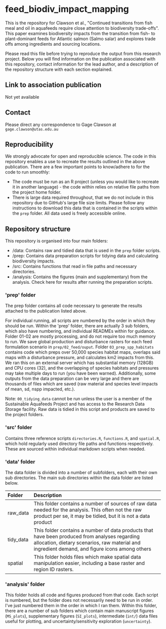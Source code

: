# feed_biodiv_impact_mapping
This is the repository for Clawson et al., "Continued transitions from fish meal and oil in aquafeeds require close attention to biodiversity trade-offs". This paper examines biodiversity impacts from the transition from fish- to plant-dominant feeds for Atlantic salmon (Salmo salar) and explores trade offs among ingredients and sourcing locations. 

Please read this file before trying to reproduce the output from this research project. Below you will find information on the publication associated with this repository, contact information for the lead author, and a description of the repository structure with each section explained.

## Link to association publication

Not yet available

## Contact

Please direct any correspondence to Gage Clawson at `gage.clawson@utas.edu.au`

## Reproducibility

We strongly advocate for open and reproducible science. The code in this repository enables a use to recreate the results outlined in the above publication. There are a few important points to know/adhere to for the code to run smoothly:

 - The code must be run as an R project (unless you would like to recreate it in another language) - the code within relies on relative file paths from the project home folder. 
 - There is large data required throughout, that we do not include in this repository due to GitHub's large file size limits. Please follow any instructions to download this data that is contained in the scripts within the `prep` folder. All data used is freely accessible online. 


## Repository structure

This repository is organised into four main folders:

 - /data: Contains raw and tidied data that is used in the `prep` folder scripts.
 - /prep: Contains data preparation scripts for tidying data and calculating biodiversity impacts. 
 - /src: Contains functions that read in file paths and necessary directories.
 - /analysis: Contains the figures (main and supplementary) from the analysis. Check here for results after running the preparation scripts. 
 
### 'prep' folder

The prep folder contains all code necessary to generate the results attached to the publication listed above.

For individual running, all scripts are numbered by the order in which they should be run. Within the 'prep' folder, there are actually 3 sub folders, which also have numbering, and individual READMEs within for guidance. Folder 01-02 are mostly processing, and do not require too much memory to run. We save global production and disturbance rasters for each feed formulation scenario in `prep/02_feed/ouput`. Folder `03_prep_spp_habitats` contains code which preps over 50,000 species habitat maps, overlaps said maps with a disturbance pressure, and calculates km2 impacts from this. We ran this on an external server which has substantial memory (128GB) and CPU cores (32), and the overlapping of species habitats and pressures may take multiple days to run (you have been warned). Additionally, some outputs from the data preparation can be very large and there are thousands of files which are saved (raw material and species level impacts of mean, sd, nspp impacted, etc.).

Note: `00_tidying_data` cannot be run unless the user is a member of the Sustainable Aquafeeds Project and has access to the Research Data Storage facility. Raw data is tidied in this script and products are saved to the project folders.

### 'src' folder

Contains three reference scripts `directories.R`, `functions.R`, and `spatial.R`, which hold regularly used directory file paths and functions respectively. These are sourced within individual markdown scripts when needed.
 
 
### 'data' folder

The data folder is divided into a number of subfolders, each with their own sub directories. The main sub directories within the data folder are listed below.
 
| Folder | Description|
|:---------|:------------|
| raw_data | This folder contains a number of sources of raw data needed for the analysis. This often not the raw product per se, it may be tidied, but it is not a data product |
| tidy_data | This folder contains a number of data products that have been produced from analyses regarding allocation, dietary scenarios, raw material and ingredient demand, and figure icons among others |
| spatial | This folder holds files which make spatial data manipulation easier, including a base raster and region ID rasters. |


### 'analysis' folder

This folder holds all code and figures produced from that code. Each script is numbered, but the folder does not necessarily need to be run in order. I've just numbered them in the order in which I ran them. Within this folder, there are a number of sub folders which contain main manuscript figures (`MS_plots`), supplementary figures (`SI_plots`), intermediate (`int/`) data files useful for plotting, and uncertainty/sensitivity exploration (`uncertainty`). 



